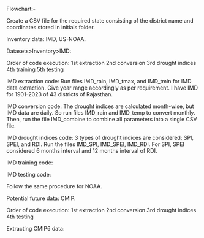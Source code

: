 Flowchart:-

Create a CSV file for the required state consisting of the district name and coordinates stored in initials folder.

Inventory data:
IMD, US-NOAA.

Datasets>Inventory>IMD:

Order of code execution:
1st extraction
2nd conversion
3rd drought indices
4th training
5th testing

IMD extraction code:
Run files IMD_rain, IMD_tmax, and IMD_tmin for IMD data extraction. Give year range accordingly as per requirement. I have IMD for 1901-2023 of 43 districts of Rajasthan.

IMD conversion code:
The drought indices are calculated month-wise, but IMD data are daily. So run files IMD_rain and IMD_temp to convert monthly. Then, run the file IMD_combine to combine all parameters into a single CSV file.

IMD drought indices code:
3 types of drought indices are considered: SPI, SPEI, and RDI. Run the files IMD_SPI, IMD_SPEI, IMD_RDI. For SPI, SPEI considered 6 months interval and 12 months interval of RDI.

IMD training code:

IMD testing code:

Follow the same procedure for NOAA.

Potential future data:
CMIP.

Order of code execution:
1st extraction
2nd conversion
3rd drought indices
4th testing

Extracting CMIP6 data:
